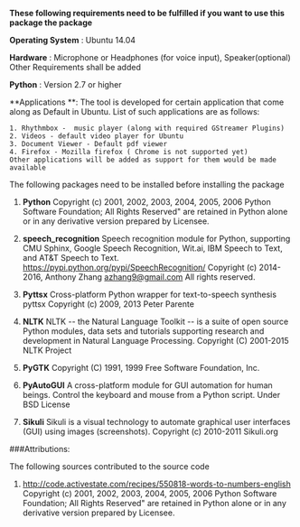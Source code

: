 **These following requirements need to be fulfilled if you want to use this package the package**

**Operating System** : Ubuntu 14.04

**Hardware** : Microphone or Headphones (for voice input), Speaker(optional)
		   Other Requirements shall be added

**Python** : Version 2.7 or higher

**Applications **: The tool is developed for certain application that come along as Default in Ubuntu. List of such applications are as follows:

	1. Rhythmbox -  music player (along with required GStreamer Plugins)
	2. Videos - default video player for Ubuntu
	3. Document Viewer - Default pdf viewer
	4. Firefox - Mozilla firefox ( Chrome is not supported yet)
	Other applications will be added as support for them would be made available

The following packages need to be installed before installing the package

1. **Python**
	Copyright (c) 2001, 2002, 2003, 2004, 2005, 2006 Python Software Foundation; All Rights Reserved" are retained in Python alone or in any derivative version prepared by Licensee.

2. **speech_recognition**
	Speech recognition module for Python, supporting CMU Sphinx, Google Speech Recognition, Wit.ai, IBM Speech to Text, and AT&T Speech to Text. https://pypi.python.org/pypi/SpeechRecognition/
	Copyright (c) 2014-2016, Anthony Zhang <azhang9@gmail.com>
	All rights reserved.

3. **Pyttsx**
	Cross-platform Python wrapper for text-to-speech synthesis
	pyttsx Copyright (c) 2009, 2013 Peter Parente

4. **NLTK**
	NLTK -- the Natural Language Toolkit -- is a suite of open source Python modules, data sets and tutorials supporting research and development in Natural Language Processing.
	Copyright (C) 2001-2015 NLTK Project

5. **PyGTK**
	Copyright (C) 1991, 1999 Free Software Foundation, Inc.

6. **PyAutoGUI**
	A cross-platform module for GUI automation for human beings. Control the keyboard and mouse from a Python script.
	Under BSD License

7. **Sikuli**
	Sikuli is a visual technology to automate graphical user interfaces (GUI) using images (screenshots).
	Copyright (c) 2010-2011 Sikuli.org

###Attributions:

The following sources contributed to the source code 

1.	http://code.activestate.com/recipes/550818-words-to-numbers-english 	
	Copyright (c) 2001, 2002, 2003, 2004, 2005, 2006 Python Software Foundation; All Rights Reserved" are retained in Python alone or in any derivative version prepared by Licensee. 

	
